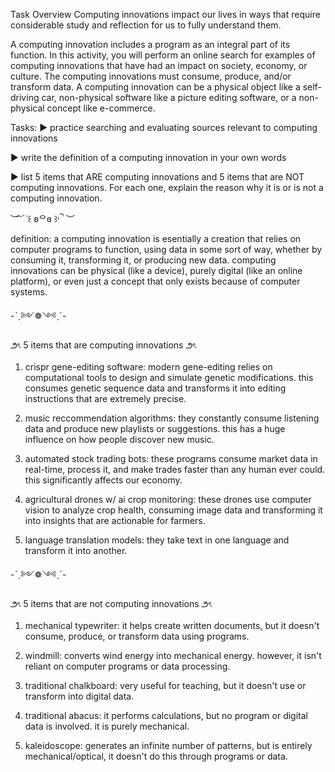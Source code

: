 Task Overview
Computing innovations impact our lives in ways that require considerable study and reflection for us to fully understand them.

A computing innovation includes a program as an integral part of its function.
In this activity, you will perform an online search for examples of computing innovations that have had an impact on society, economy, or culture. The computing innovations must consume, produce, and/or transform data. A computing innovation can be a physical object like a self-driving car, non-physical software like a picture editing software, or a non-physical concept like e-commerce.

Tasks:
  ▶ practice searching and evaluating sources relevant to computing innovations

  ▶ write the definition of a computing innovation in your own words

  ▶ list 5 items that ARE computing innovations and 5 items that are NOT computing innovations. For each one, explain the reason why it is or is not a computing innovation.

  ︶ ͡ ۫ ˓꒰ ʚᄋɞ ꒱˒ ۫ ͡ ︶

  definition: a computing innovation is esentially a creation that relies on computer programs to function, using data in some sort of way, whether by consuming it, transforming it, or producing new data. computing innovations can be physical (like a device), purely digital (like an online platform), or even just a concept that only exists because of computer systems.

  -ˋˏ༻❁༺ˎˊ-

 ౨ৎ 5 items that are computing innovations ౨ৎ

 1. crispr gene-editing software: modern gene-editing relies on computational tools to design and simulate genetic modifications. this consumes genetic sequence data and transforms it into editing instructions that are extremely precise.

 2. music reccommendation algorithms: they constantly consume listening data and produce new playlists or suggestions. this has a huge influence on how people discover new music.

 3. automated stock trading bots: these programs consume market data in real-time, process it, and make trades faster than any human ever could. this significantly affects our economy.

 4. agricultural drones w/ ai crop monitoring: these drones use computer vision to analyze crop health, consuming image data and transforming it into insights that are actionable for farmers.

 5. language translation models: they take text in one language and transform it into another.

  -ˋˏ༻❁༺ˎˊ-

   ౨ৎ 5 items that are not computing innovations ౨ৎ
   1. mechanical typewriter: it helps create written documents, but it doesn't consume, produce, or transform data using programs.

   2. windmill: converts wind energy into mechanical energy. however, it isn't reliant on computer programs or data processing.

   3. traditional chalkboard: very useful for teaching, but it doesn't use or transform into digital data.

   4. traditional abacus: it performs calculations, but no program or digital data is involved. it is purely mechanical.

   5. kaleidoscope: generates an infinite number of patterns, but is entirely mechanical/optical, it doesn't do this through programs or data.
